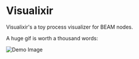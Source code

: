 # Visualixir

Visualixir's a toy process visualizer for BEAM nodes.

A huge gif is worth a thousand words:

![Demo Image](https://raw.githubusercontent.com/koudelka/visualixir/master/doc/demo.gif)